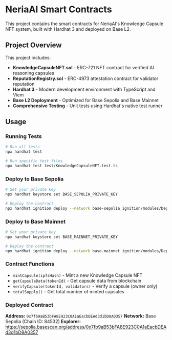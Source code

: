 # NeriaAI Smart Contracts

This project contains the smart contracts for NeriaAI's Knowledge Capsule NFT system, built with Hardhat 3 and deployed on Base L2.

## Project Overview

This project includes:

-   **KnowledgeCapsuleNFT.sol** - ERC-721 NFT contract for verified AI reasoning capsules
-   **ReputationRegistry.sol** - ERC-4973 attestation contract for validator reputation
-   **Hardhat 3** - Modern development environment with TypeScript and Viem
-   **Base L2 Deployment** - Optimized for Base Sepolia and Base Mainnet
-   **Comprehensive Testing** - Unit tests using Hardhat's native test runner

## Usage

### Running Tests

```bash
# Run all tests
npx hardhat test

# Run specific test files
npx hardhat test test/KnowledgeCapsuleNFT.test.ts
```

### Deploy to Base Sepolia

```bash
# Set your private key
npx hardhat keystore set BASE_SEPOLIA_PRIVATE_KEY

# Deploy the contract
npx hardhat ignition deploy --network base-sepolia ignition/modules/DeployNeria.ts
```

### Deploy to Base Mainnet

```bash
# Set your private key
npx hardhat keystore set BASE_MAINNET_PRIVATE_KEY

# Deploy the contract
npx hardhat ignition deploy --network base-mainnet ignition/modules/DeployNeria.ts
```

### Contract Functions

-   `mintCapsule(ipfsHash)` - Mint a new Knowledge Capsule NFT
-   `getCapsuleData(tokenId)` - Get capsule data from blockchain
-   `verifyCapsule(tokenId, validators)` - Verify a capsule (owner only)
-   `totalSupply()` - Get total number of minted capsules

### Deployed Contract

**Address:** `0x7fb9aB53bFA8E923C0A1aEacbDEAd3d1bD8A0357`
**Network:** Base Sepolia (Chain ID: 84532)
**Explorer:** https://sepolia.basescan.org/address/0x7fb9aB53bFA8E923C0A1aEacbDEAd3d1bD8A0357

